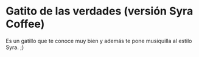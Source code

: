 # Gatito de las verdades (versión Syra Coffee)
Es un gatillo que te conoce muy bien y además te pone musiquilla al estilo Syra. ;)
